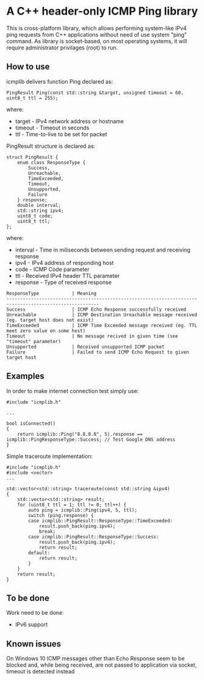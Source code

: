 # A C++ header-only ICMP Ping library

This is cross-platform library, which allows performing system-like IPv4 ping requests from C++ applications without need of use system "ping" command.
As library is socket-based, on most operating systems, it will require administrator privilages (root) to run.

## How to use

icmplib delivers function Ping declared as:
```
PingResult Ping(const std::string &target, unsigned timeout = 60, uint8_t ttl = 255);
```
where:
* target - IPv4 network address or hostname
* timeout - Timeout in seconds
* ttl - Time-to-live to be set for packet

PingResult structure is declared as:
```
struct PingResult {
    enum class ResponseType {
        Success,
        Unreachable,
        TimeExceeded,
        Timeout,
        Unsupported,
        Failure
    } response;
    double interval;
    std::string ipv4;
    uint8_t code;
    uint8_t ttl;
};
```
where:
* interval - Time in miliseconds between sending request and receiving response
* ipv4 - IPv4 address of responding host
* code - ICMP Code parameter
* ttl - Received IPv4 header TTL parameter 
* response - Type of received response

```
ResponseType            | Meaning
--------------------------------------------------------------------------------------------------------
Success                 | ICMP Echo Response successfully received
Unreachable             | ICMP Destination Ureachable message received (eg. target host does not exist)
TimeExceeded            | ICMP Time Exceeded message received (eg. TTL meet zero value on some host)
Timeout                 | No message recived in given time (see "timeout" parameter)
Unsupported             | Received unsupported ICMP packet
Failure                 | Failed to send ICMP Echo Request to given target host
```

## Examples

In order to make internet connection test simply use:
```
#include "icmplib.h"

...

bool isConnected()
{
    return icmplib::Ping("8.8.8.8", 5).response == icmplib::PingResponseType::Success; // Test Google DNS address
}
```

Simple traceroute implementation:
```
#include "icmplib.h"
#include <vector>
...

std::vector<std::string> traceroute(const std::string &ipv4)
{
    std::vector<std::string> result;
    for (uint8_t ttl = 1; ttl != 0; ttl++) {
        auto ping = icmplib::Ping(ipv4, 5, ttl);
        switch (ping.response) {
        case icmplib::PingResult::ResponseType::TimeExceeded:
            result.push_back(ping.ipv4);
            break;
        case icmplib::PingResult::ResponseType::Success:
            result.push_back(ping.ipv4);
            return result;
        default:
            return result;
        }
    }
    return result;
}
```

## To be done

Work need to be done:
* IPv6 support

## Known issues

On Windows 10 ICMP messages other than Echo Response seem to be blocked and, while being received, are not passed to application via socket, timeout is detected instead